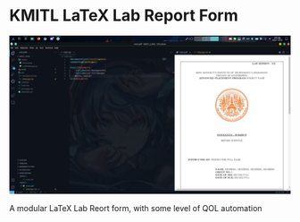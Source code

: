 # KMITL LaTeX Lab Report Form

![image](assets/Demo.png)

A modular LaTeX Lab Reort form, with some level of QOL automation

